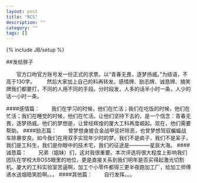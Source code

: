 ```yaml
---
layout: post
title: "RCS"
description: ""
category: ""
tags: []
---
```

{% include JB/setup %}

##发给胖子

　　官方口吻官方账号发一份正式的求票。以“青春无畏，逐梦扬威。”为结语，不高于130字。
　　然后大家加上自己的料再转发。感情牌、励志牌、诚恳牌、搞笑牌我们都要打，不同的人用不同的手段。分时段发，人多的话半小时一条，人少的话一小时一条。

####感情篇：
　　我们在学习的时候，他们在忙活；我们在吃饭的时候，他们在忙活；我们在睡觉的时候，他们在忙活。让他们坚持下去的，是一个信念：青春无畏，逐梦扬威。他们的梦想是，让曾经辉煌的厦大工科再度崛起。现在，他们需要帮助。
####励志篇：
　　曾梦想身披合金战甲惩奸除恶，也曾梦想驾驭蝙蝠战车除暴安良。如今我们在用双手实现年少时的梦。我们不是疯子，我们不是呆子，我们是工科生，我们是你眼中的技术宅，我们的征途是————星辰大海。
####诚恳篇：
　　兄弟（姐妹）们，这对我很重要。本次评选将很大程度上影响我们团队在学校大BOSS眼里的地位，更是直接关系到我们明年是否买得起激光切割机。厦大的工科实验室苦逼啊，加工个小零件都得三更半夜跑加工厂，给加工师傅递水送烟赔笑脸啊。。。
####其他篇：
　　自行发挥。。。
